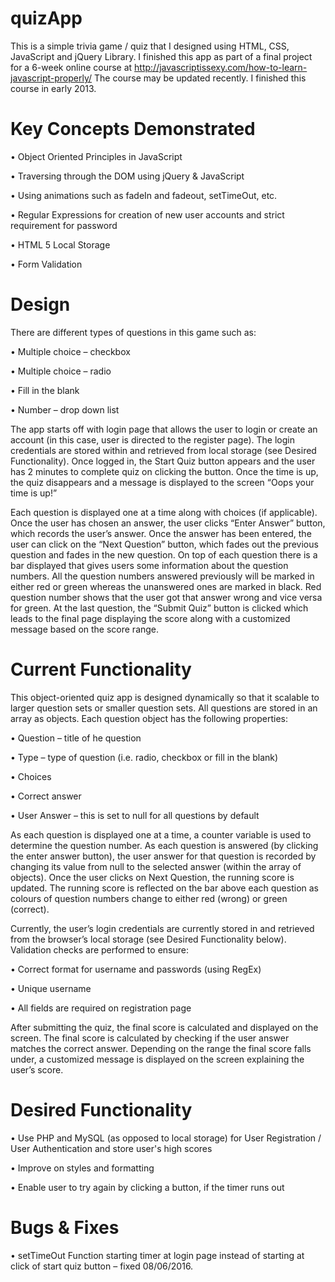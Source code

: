 # quizApp

This is a simple trivia game / quiz that I designed using HTML, CSS, JavaScript and jQuery Library. I finished this app as part of a final project for a 6-week online course at http://javascriptissexy.com/how-to-learn-javascript-properly/
The course may be updated recently. I finished this course in early 2013. 


# Key Concepts Demonstrated

•	Object Oriented Principles in JavaScript

•	Traversing through the DOM using jQuery & JavaScript

•	Using animations such as fadeIn and fadeout, setTimeOut, etc.

•	Regular Expressions for creation of new user accounts and strict requirement for password

•	HTML 5 Local Storage

•	Form Validation


# Design

There are different types of questions in this game such as:

•	Multiple choice – checkbox

•	Multiple choice – radio

•	Fill in the blank

•	Number – drop down list


The app starts off with login page that allows the user to login or create an account (in this case, user is directed to the register page). The login credentials are stored within and retrieved from local storage (see Desired Functionality).  Once logged in, the Start Quiz button appears and the user has 2 minutes to complete quiz on clicking the button. Once the time is up, the quiz disappears and a message is displayed to the screen “Oops your time is up!” 

Each question is displayed one at a time along with choices (if applicable). Once the user has chosen an answer, the user clicks “Enter Answer” button, which records the user’s answer. Once the answer has been entered, the user can click on the “Next Question” button, which fades out the previous question and fades in the new question. On top of each question there is a bar displayed that gives users some information about the question numbers. All the question numbers answered previously will be marked in either red or green whereas the unanswered ones are marked in black. Red question number shows that the user got that answer wrong and vice versa for green.  At the last question, the “Submit Quiz” button is clicked which leads to the final page displaying the score along with a customized message based on the score range. 

# Current Functionality

This object-oriented quiz app is designed dynamically so that it scalable to larger question sets or smaller question sets. All questions are stored in an array as objects. Each question object has the following properties:

•	Question – title of he question

•	Type – type of question (i.e. radio, checkbox or fill in the blank)

•	Choices 

•	Correct answer

•	User Answer – this is set to null for all questions by default

As each question is displayed one at a time, a counter variable is used to determine the question number. As each question is answered (by clicking the enter answer button), the user answer for that question is recorded by changing its value from null to the selected answer (within the array of objects). Once the user clicks on Next Question, the running score is updated. The running score is reflected on the bar above each question as colours of question numbers change to either red (wrong) or green (correct). 

Currently, the user’s login credentials are currently stored in and retrieved from the browser’s local storage (see Desired Functionality below). Validation checks are performed to ensure:

•	Correct format for username and passwords (using RegEx)

•	Unique username

•	All fields are required on registration page

After submitting the quiz, the final score is calculated and displayed on the screen. The final score is calculated by checking if the user answer matches the correct answer. Depending on the range the final score falls under, a customized message is displayed on the screen explaining the user’s score. 


# Desired Functionality

•	Use PHP and MySQL (as opposed to local storage) for User Registration / User Authentication and store user's high scores

•	Improve on styles and formatting

•	Enable user to try again by clicking a button, if the timer runs out


# Bugs & Fixes

•	setTimeOut Function starting timer at login page instead of starting at click of start quiz button – fixed 08/06/2016.





